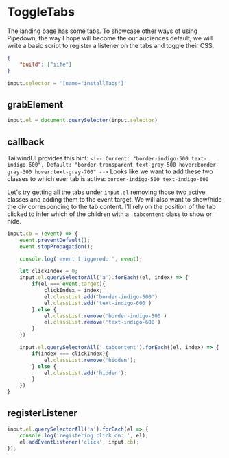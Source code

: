 # ToggleTabs

The landing page has some tabs. To showcase other ways of using Pipedown, the way I hope will become the our audiences default, we will write a basic script to register a listener on the tabs and toggle their CSS.

```json
{
    "build": ["iife"]
}
```

```ts
input.selector = '[name="installTabs"]'
```

## grabElement
```ts
input.el = document.querySelector(input.selector)
```

## callback
TailwindUI provides this hint:
`<!-- Current: "border-indigo-500 text-indigo-600", Default: "border-transparent text-gray-500 hover:border-gray-300 hover:text-gray-700" -->`
Looks like we want to add these two classes to which ever tab is active:
`border-indigo-500 text-indigo-600`

Let's try getting all the tabs under `input.el` removing those two active classes and adding them to the event target.
We will also want to show/hide the div corresponding to the tab content. I'll rely on the position of the tab clicked to infer which of the children with a `.tabcontent` class to show or hide.
```ts
input.cb = (event) => {
    event.preventDefault();
    event.stopPropagation();

    console.log('event triggered: ', event);

    let clickIndex = 0;
    input.el.querySelectorAll('a').forEach((el, index) => {
        if(el === event.target){
            clickIndex = index;
            el.classList.add('border-indigo-500')
            el.classList.add('text-indigo-600')
        } else {
            el.classList.remove('border-indigo-500')
            el.classList.remove('text-indigo-600')
        }
    })

    input.el.querySelectorAll('.tabcontent').forEach((el, index) => {
        if(index === clickIndex){
            el.classList.remove('hidden');
        } else {
            el.classList.add('hidden');
        }
    })
}
```

## registerListener
```ts
input.el.querySelectorAll('a').forEach(el => {
    console.log('registering click on: ', el);
    el.addEventListener('click', input.cb);
});
```
